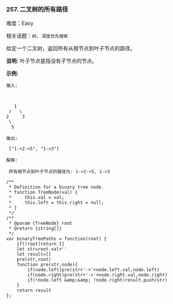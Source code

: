 ### 257. 二叉树的所有路径

难度：Easy

相关话题：`树`、`深度优先搜索`

给定一个二叉树，返回所有从根节点到叶子节点的路径。



**说明:** 叶子节点是指没有子节点的节点。



**示例:** 



```
输入:



   1
 /   \
2     3
 \
  5

输出:

 ["1->2->5", "1->3"]

解释:

 所有根节点到叶子节点的路径为: 1->2->5, 1->3
```

```
/**
 * Definition for a binary tree node.
 * function TreeNode(val) {
 *     this.val = val;
 *     this.left = this.right = null;
 * }
 */
/**
 * @param {TreeNode} root
 * @return {string[]}
 */
var binaryTreePaths = function(root) {
    if(!root)return []
    let str=root.val+''
    let result=[]
    pre(str,root)
    function pre(str,node){
        if(node.left)pre(str+'->'+node.left.val,node.left)
        if(node.right)pre(str+'->'+node.right.val,node.right)
        if(!node.left &amp;&amp; !node.right)result.push(str)
    }
    return result
};
```

